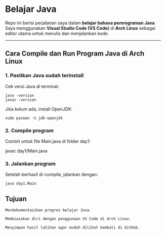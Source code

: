 # Belajar Java

Repo ini berisi perjalanan saya dalam **belajar bahasa pemrograman Java**.  
Saya menggunakan **Visual Studio Code (VS Code)** di **Arch Linux** sebagai editor utama untuk menulis dan menjalankan kode.  

---

## Cara Compile dan Run Program Java di Arch Linux

### 1. Pastikan Java sudah terinstall
Cek versi Java di terminal:

    java -version
    javac -version

Jika belum ada, install OpenJDK:

    sudo pacman -S jdk-openjdk

### 2. Compile program

Contoh untuk file Main.java di folder day1:

javac day1/Main.java

### 3. Jalankan program

Setelah berhasil di-compile, jalankan dengan:

    java day1.Main


## Tujuan

    Mendokumentasikan progres belajar Java.

    Membiasakan diri dengan penggunaan VS Code di Arch Linux.

    Menyimpan hasil latihan agar mudah dilihat kembali di GitHub.

